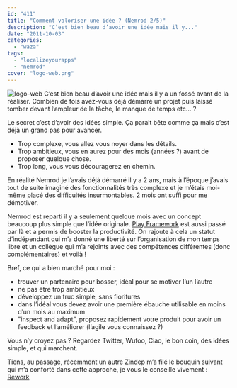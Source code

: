 ```yaml
---
id: "411"
title: "Comment valoriser une idée ? (Nemrod 2/5)"
description: "C’est bien beau d’avoir une idée mais il y..."
date: "2011-10-03"
categories: 
  - "waza"
tags: 
  - "localizeyourapps"
  - "nemrod"
cover: "logo-web.png"
---
```


![](/images/logo-web.png "logo-web") C’est bien beau d’avoir une idée mais il y a un fossé avant de la réaliser. Combien de fois avez-vous déjà démarré un projet puis laissé tomber devant l’ampleur de la tâche, le manque de temps etc... ?

Le secret c’est d’avoir des idées simple. Ça parait bête comme ça mais c’est déjà un grand pas pour avancer.

- Trop complexe, vous allez vous noyer dans les détails.
- Trop ambitieux, vous en aurez pour des mois (années ?) avant de proposer quelque chose.
- Trop long, vous vous découragerez en chemin.

En réalité Nemrod je l’avais déjà démarré il y a 2 ans, mais à l’époque j’avais tout de suite imaginé des fonctionnalités très complexe et je m’étais moi-même placé des difficultés insurmontables. 2 mois ont suffi pour me démotiver.

Nemrod est reparti il y a seulement quelque mois avec un concept beaucoup plus simple que l’idée originale. [Play Framework](http://www.playframework.org/) est aussi passé par là et a permis de booster la productivité. On rajoute à cela un statut d’indépendant qui m’a donné une liberté sur l’organisation de mon temps libre et un collègue qui m’a rejoints avec des compétences différentes (donc complémentaires) et voilà !

Bref, ce qui a bien marché pour moi :

- trouver un partenaire pour bosser, idéal pour se motiver l’un l’autre
- ne pas être trop ambitieux
- développez un truc simple, sans fioritures
- dans l’idéal vous devez avoir une première ébauche utilisable en moins d’un mois au maximum
- "inspect and adapt", proposez rapidement votre produit pour avoir un feedback et l’améliorer (l’agile vous connaissez ?)

Vous n’y croyez pas ? Regardez Twitter, Wufoo, Ciao, le bon coin, des idées simple, et qui marchent.

Tiens, au passage, récemment un autre Zindep m’a filé le bouquin suivant qui m’a conforté dans cette approche, je vous le conseille vivement : [Rework](http://37signals.com/rework/)
